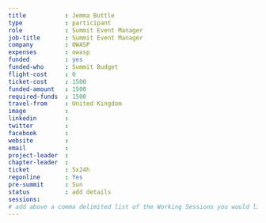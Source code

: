 ```yaml
---
title           : Jemma Buttle
type            : participant
role            : Summit Event Manager
job-title       : Summit Event Manager
company         : OWASP
expenses        : owasp
funded          : yes
funded-who      : Summit Budget
flight-cost     : 0
ticket-cost     : 1500
funded-amount   : 1500
required-funds  : 1500
travel-from     : United Kingdom
image           :
linkedin        :
twitter         :
facebook        :
website         :
email           :
project-leader  :
chapter-leader  :
ticket          : 5x24h
regonline       : Yes
pre-summit      : Sun
status          : add details
sessions:
# add above a comma delimited list of the Working Sessions you would like to attend (use the session's title)
---
```


<!-- put more details about participant here -->
